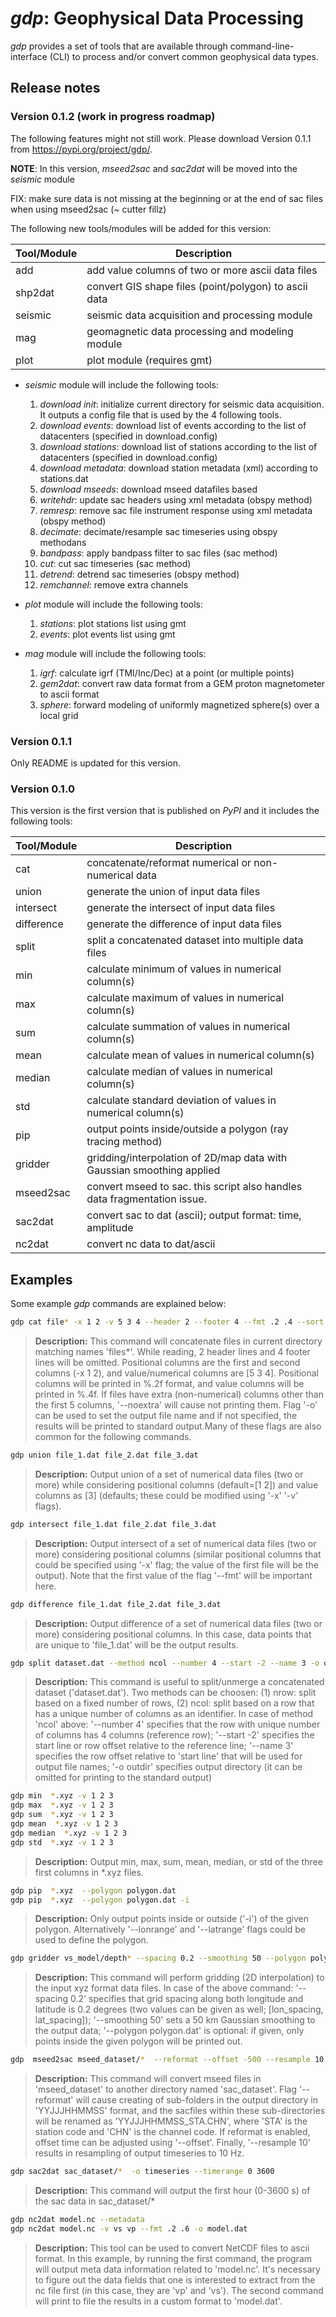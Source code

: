 # ***gdp*: Geophysical Data Processing**

*gdp* provides a set of tools that are available through command-line-interface (CLI) to process and/or convert common geophysical data types.

## Release notes

### Version 0.1.2 (work in progress roadmap)

The following features might not still work. Please download Version 0.1.1 from https://pypi.org/project/gdp/.

**NOTE**: In this version, *mseed2sac* and *sac2dat* will be moved into the *seismic* module

FIX: make sure data is not missing at the beginning or at the end of sac files when using mseed2sac (~ cutter fillz)

The following new tools/modules will be added for this version:

| **Tool/Module** | **Description** |
|----------|-----------------|
|add       |add value columns of two or more ascii data files|
|shp2dat   |convert GIS shape files (point/polygon) to ascii data|
|seismic   |seismic data acquisition and processing module |
|mag       |geomagnetic data processing and modeling module|
|plot      |plot module (requires gmt)|

- *seismic* module will include the following tools:

  1. *download init*: initialize current directory for seismic data acquisition. It outputs a config file that is used by the 4 following tools.
  2. *download events*: download list of events according to the list of datacenters (specified in download.config)
  3. *download stations*: download list of stations according to the list of datacenters (specified in download.config)
  4. *download metadata*: download station metadata (xml) according to stations.dat
  5. *download mseeds*: download mseed datafiles based
  6. *writehdr*: update sac headers using xml metadata (obspy method)
  7. *remresp*: remove sac file instrument response using xml metadata (obspy method)
  8. *decimate*: decimate/resample sac timeseries using obspy methodans 
  9. *bandpass*: apply bandpass filter to sac files (sac method)
  10. *cut*: cut sac timeseries (sac method)
  11. *detrend*: detrend sac timeseries (obspy method)
  12. *remchannel*: remove extra channels


- *plot* module will include the following tools:

  1. *stations*: plot stations list using gmt
  2. *events*: plot events list using gmt

- *mag* module will include the following tools:

  1. *igrf*: calculate igrf (TMI/Inc/Dec) at a point (or multiple points)
  2. *gem2dat*: convert raw data format from a GEM proton magnetometer to ascii format
  3. *sphere*: forward modeling of uniformly magnetized sphere(s) over a local grid


### Version 0.1.1

Only README is updated for this version.

### Version 0.1.0

This version is the first version that is published on *PyPI* and it includes the following tools:


| **Tool/Module** | **Description** |
|----------|-----------------|
|cat       |concatenate/reformat numerical or non-numerical data|
|union     |generate the union of input data files|
|intersect |generate the intersect of input data files|
|difference|generate the difference of input data files|
|split     |split a concatenated dataset into multiple data files|
|min       |calculate minimum of values in numerical column(s)|
|max       |calculate maximum of values in numerical column(s)|
|sum       |calculate summation of values in numerical column(s)|
|mean      |calculate mean of values in numerical column(s)|
|median    |calculate median of values in numerical column(s)|
|std       |calculate standard deviation of values in numerical column(s)|
|pip       |output points inside/outside a polygon (ray tracing method)|
|gridder   |gridding/interpolation of 2D/map data with Gaussian smoothing applied|
|mseed2sac |convert mseed to sac. this script also handles data fragmentation issue.|
|sac2dat   |convert sac to dat (ascii); output format: time, amplitude|
|nc2dat    |convert nc data to dat/ascii|

## Examples

Some example *gdp* commands are explained below:

```bash
gdp cat file* -x 1 2 -v 5 3 4 --header 2 --footer 4 --fmt .2 .4 --sort --uniq --noextra -o concatenated.txt
```
> **Description:** This command will concatenate files in current directory matching names 'files\*'. While reading, 2 header lines and 4 footer lines will be omitted. Positional columns are the first and second columns (-x 1 2), and value/numerical columns are \[5 3 4\]. Positional columns will be printed in %.2f format, and value columns will be printed in %.4f.	If files have extra (non-numerical) columns other than the first 5 columns,	'--noextra' will cause not printing them. Flag '-o' can be used to set the output file name and if not specified, the results will be printed to standard output.Many of these flags are also common for the following commands.


```bash
gdp union file_1.dat file_2.dat file_3.dat
```
> **Description:** Output union of a set of numerical data files (two or more) while considering positional columns (default=\[1 2\]) and value columns as \[3\] (defaults; these could be modified using '-x' '-v' flags).


```bash
gdp intersect file_1.dat file_2.dat file_3.dat
```
> **Description:** Output intersect of a set of numerical data files (two or more) considering positional columns	(similar positional columns that could be specified using '-x' flag; the value of the first file will be the output). Note that the first value of the flag '--fmt' will be important here.


```bash
gdp difference file_1.dat file_2.dat file_3.dat
```
> **Description:** Output difference of a set of numerical data files (two or more) considering positional columns. In this case, data points that are unique to 'file_1.dat' will be the output results.



```bash
gdp split dataset.dat --method ncol --number 4 --start -2 --name 3 -o outdir
```
> **Description:** This command is useful to split/unmerge a concatenated dataset ('dataset.dat'). Two methods can be choosen: (1) nrow: split based on a fixed number of rows, (2) ncol: split based on a row that has a unique number of columns as an identifier. In case of method 'ncol' above: '--number 4' specifies that the row with unique number of columns has 4 columns (reference row); '--start -2' specifies the start line or row offset relative to the reference line; '--name 3' specifies the row offset relative to 'start line' that will be used for output file names;	'-o outdir' specifies output directory (it can be omitted for printing to the standard output)


```bash
gdp min  *.xyz -v 1 2 3
gdp max  *.xyz -v 1 2 3
gdp sum  *.xyz -v 1 2 3
gdp mean  *.xyz -v 1 2 3
gdp median  *.xyz -v 1 2 3
gdp std  *.xyz -v 1 2 3
```
> **Description:** Output min, max, sum, mean, median, or std of the three first columns in \*.xyz files.


```bash
gdp pip  *.xyz  --polygon polygon.dat
gdp pip  *.xyz  --polygon polygon.dat -i
```
> **Description:** Only output points inside or outside ('-i') of the given polygon. Alternatively '--lonrange' and '--latrange' flags could be used to define the polygon.


```bash
gdp gridder vs_model/depth* --spacing 0.2 --smoothing 50 --polygon polygon.dat -o outdir
```
> **Description:** This command will perform gridding (2D interpolation) to the input xyz format data files. In case of the above command: '--spacing 0.2' specifies that grid spacing along both longitude and latitude is 0.2 degrees (two values can be given as well; \[lon_spacing, lat_spacing\]); '--smoothing 50' sets a 50 km Gaussian smoothing to the output data; '--polygon polygon.dat' is optional: if given, only points inside the given polygon will be printed out.



```bash
gdp  mseed2sac mseed_dataset/*  --reformat --offset -500 --resample 10 -o sac_dataset 

```
> **Description:** This command will convert mseed files in 'mseed_dataset'  to another directory named 'sac_dataset'. Flag '--reformat' will cause creating of sub-folders in the output directory in 'YYJJJHHMMSS' format, and the sacfiles within these sub-directories will be renamed as 'YYJJJHHMMSS_STA.CHN', where 'STA' is the station code and 'CHN' is the channel code. If reformat is enabled, offset time can be adjusted using '--offset'. Finally, '--resample 10' results in resampling of output timeseries to 10 Hz.


```bash
gdp sac2dat sac_dataset/*  -o timeseries --timerange 0 3600
```
> **Description:** This command will output the first hour (0-3600 s) of the sac data in sac_dataset/\*


```bash
gdp nc2dat model.nc --metadata
gdp nc2dat model.nc -v vs vp --fmt .2 .6 -o model.dat
```
> **Description:** This tool can be used to convert NetCDF files to ascii format. In this example, by running the first command, the program will output meta data information related to 'model.nc'. It's necessary to figure out the data fields that one is interested to extract from the nc file first (in this case, they are 'vp' and 'vs'). The second command will print to file the results in a custom format to 'model.dat'.



